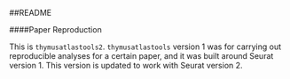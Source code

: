 ##README

####Paper Reproduction 

This is `thymusatlastools2`. `thymusatlastools` version 1 was for carrying out reproducible analyses for a certain paper, and it was built around Seurat version 1. This version is updated to work with Seurat version 2. 